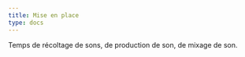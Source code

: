 ```yaml
---
title: Mise en place
type: docs
---
```


Temps de récoltage de sons, de production de son, de mixage de son.


